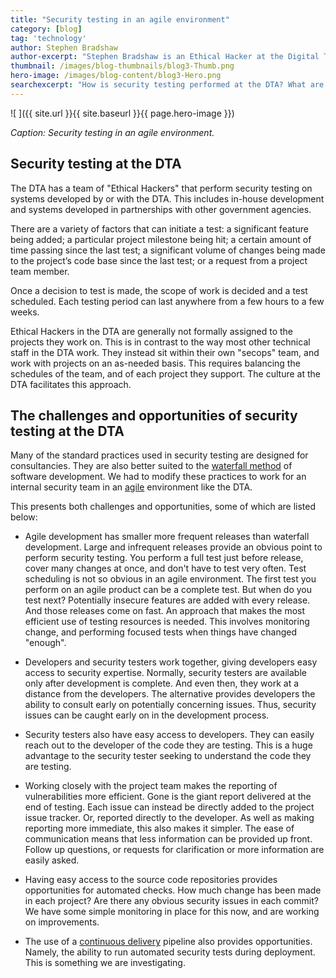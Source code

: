 ```yaml
---
title: "Security testing in an agile environment"
category: [blog]
tag: 'technology'
author: Stephen Bradshaw
author-excerpt: "Stephen Bradshaw is an Ethical Hacker at the Digital Transformation Agency."
thumbnail: /images/blog-thumbnails/blog3-Thumb.png
hero-image: /images/blog-content/blog3-Hero.png
searchexcerpt: "How is security testing performed at the DTA? What are the challenges and opportunities presented by the DTA environment to security testing?"
---
```


![ ]({{ site.url }}{{ site.baseurl }}{{ page.hero-image }})

*Caption: Security testing in an agile environment.*

## Security testing at the DTA

The DTA has a team of "Ethical Hackers" that perform security testing on systems developed by or with the DTA. This includes in-house development and systems developed in partnerships with other government agencies. 

There are a variety of factors that can initiate a test: a significant feature being added; a particular project milestone being hit; a certain amount of time passing since the last test; a significant volume of changes being made to the project’s code base since the last test; or a request from a project team member. 

Once a decision to test is made, the scope of work is decided and a test scheduled. Each testing period can last anywhere from a few hours to a few weeks.  

Ethical Hackers in the DTA are generally not formally assigned to the projects they work on. This is in contrast to the way most other technical staff in the DTA work. They instead sit within their own "secops" team, and work with projects on an as-needed basis. This requires balancing the schedules of the team, and of each project they support. The culture at the DTA facilitates this approach.

## The challenges and opportunities of security testing at the DTA

Many of the standard practices used in security testing are designed for consultancies. They are also better suited to the [waterfall method](https://en.wikipedia.org/wiki/Waterfall_model) of software development. We had to modify these practices to work for an internal security team in an [agile](https://en.wikipedia.org/wiki/Agile_software_development) environment like the DTA.

This presents both challenges and opportunities, some of which are listed below:
- Agile development has smaller more frequent releases than waterfall development. Large and infrequent releases provide an obvious point to perform security testing. You perform a full test just before release, cover many changes at once, and don't have to test very often. Test scheduling is not so obvious in an agile environment. The first test you perform on an agile product can be a complete test. But when do you test next? Potentially insecure features are added with every release. And those releases come on fast. An approach that makes the most efficient use of testing resources is needed. This involves monitoring change, and performing focused tests when things have changed "enough".

- Developers and security testers work together, giving developers easy access to security expertise. Normally, security testers are available only after development is complete. And even then, they work at a distance from the developers. The alternative provides developers the ability to consult early on potentially concerning issues. Thus, security issues can be caught early on in the development process.

- Security testers also have easy access to developers. They can easily reach out to the developer of the code they are testing. This is a huge advantage to the security tester seeking to understand the code they are testing.

- Working closely with the project team makes the reporting of vulnerabilities more efficient. Gone is the giant report delivered at the end of testing. Each issue can instead be directly added to the project issue tracker. Or, reported directly to the developer.  As well as making reporting more immediate, this also makes it simpler. The ease of communication means that less information can be provided up front. Follow up questions, or requests for clarification or more information are easily asked.

- Having easy access to the source code repositories provides opportunities for automated checks. How much change has been made in each project? Are there any obvious security issues in each commit? We have some simple monitoring in place for this now, and are working on improvements.

- The use of a [continuous delivery](https://en.wikipedia.org/wiki/Continuous_delivery) pipeline also provides opportunities. Namely, the ability to run automated security tests during deployment. This is something we are investigating.
